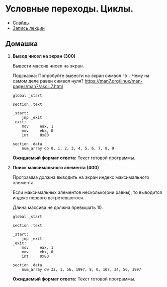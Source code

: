 # Условные переходы. Циклы.

- [Слайды](https://docs.google.com/presentation/d/1xhGBAFwGLSKRS-0w6UN-2Opv73r_B3t7WI-N7qnMRR4/edit?usp=sharing)
- [Запись лекции](https://www.youtube.com/watch?v=RYSv68V8U-Q)

## Домашка

1. **Вывод чисел на экран (300)**

   Вывести массив чисел на экран.

   Подсказка: Попробуйте вывести на экран символ `'0'`. Чему на самом деле равен символ нуля?
   https://man7.org/linux/man-pages/man7/ascii.7.html

    ```assembly
    global _start

    section .text

    _start:
        jmp _exit
    _exit:
        mov     eax, 1
        mov     ebx, 0
        int     0x80

    section .data
        num_array db 0, 1, 2, 3, 4, 5, 6, 7, 8, 9
    ```
    
    __Ожидаемый формат ответа:__ Текст готовой программы.

2. **Поиск максимального элемента (400)**

    Программа должна выводить на экран индекс максимального элемента.

    Если максимальных элементов несколько(они равны), то выводится индекс первого встретевшегося.
    
    Длина массива не должна превышать 10.

    ```assembly
    global _start

    section .text

    _start:
        jmp _exit
    _exit:
        mov     eax, 1
        mov     ebx, 0
        int     0x80

    section .data
        num_array dw 32, 1, 56, 1997, 8, 0, 107, 34, 56, 1997
    ```

   __Ожидаемый формат ответа:__ Текст готовой программы. 


